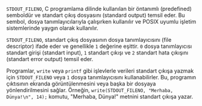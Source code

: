 `STDOUT_FILENO`, C programlama dilinde kullanılan bir öntanımlı (predefined) semboldür ve standart çıkış dosyasını (standard output) temsil eder. Bu sembol, dosya tanımlayıcılarıyla çalışırken kullanılır ve POSIX uyumlu işletim sistemlerinde yaygın olarak kullanılır.

`STDOUT_FILENO`, standart çıkış dosyasının dosya tanımlayıcısını (file descriptor) ifade eder ve genellikle `1` değerine eşittir. `0` dosya tanımlayıcısı standart girişi (standart input), `1` standart çıkışı ve `2` standart hata çıkışını (standart error output) temsil eder.

Programlar, `write` veya `printf` gibi işlevlerle verileri standart çıkışa yazmak için `STDOUT_FILENO` veya `1` dosya tanımlayıcısını kullanabilirler. Bu, programın çıktısının ekranda görüntülenmesini veya başka bir dosyaya yönlendirilmesini sağlar. Örneğin, `write(STDOUT_FILENO, "Merhaba, Dünya!\n", 14);` komutu, "Merhaba, Dünya!" metnini standart çıkışa yazar.
